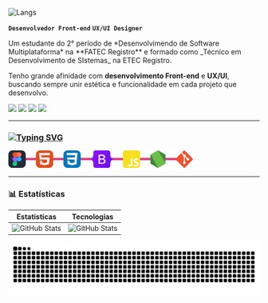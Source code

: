 ![Langs](https://capsule-render.vercel.app/api?type=venom&color=0:E2000C,100:3858E9&height=200&section=header&text=Olá,%20Eu%20sou%20o%20JP!&fontSize=50&fontColor=ffffff)

**`Desenvolvedor Front-end`** **`UX/UI Designer`**


<div>
Um estudante do 2° período de *Desenvolvimendo de Software Multiplataforma* na **FATEC Registro** e formado como _Técnico em Desenvolvimento de SIstemas_ na ETEC Registro.

Tenho grande afinidade com **desenvolvimento Front-end** e **UX/UI**, buscando sempre unir estética e funcionalidade em cada projeto que desenvolvo. 
 




<a href="https://www.instagram.com/um_jotape/" target="_blank"> <img src="https://img.shields.io/badge/-Instagram-D20627?style=for-the-badge&logo=instagram&logoColor=white"></a>
<a href="https://discord.com/users/xotapeee" target="_blank"><img src="https://img.shields.io/badge/-Discord-A02161?style=for-the-badge&logo=discord&logoColor=white"></a>
<a href="mailto:joaopaulo.rustichelli@gmail.com" target="_blank"><img src="https://img.shields.io/badge/-Gmail-6142B2?style=for-the-badge&logo=gmail&logoColor=white"></a>
<a href="https://www.linkedin.com/in/joao-paulo-goreri-rustichelli-78301b232" target="_blank"><img src="https://img.shields.io/badge/-LinkedIn-4451D8?style=for-the-badge&logo=linkedin&logoColor=white"></a>

</div>


---


### [![Typing SVG](https://readme-typing-svg.herokuapp.com?font=Fira+Code&weight=600&duration=4000&pause=1000&color=DE3B7E&width=350&height=33&lines=%E2%9A%99%EF%B8%8FLinguagens+e+Tecnologias)](https://git.io/typing-svg)

<img src="./images/tecnologias2.png" alt="Logo do Projeto" width="370px">




---

### 📊 Estatísticas

<!-- Usando tabela para colocar as divs lado a lado -->

| Estatísticas | Tecnologias |
|--------------|-------------|
| ![GitHub Stats](https://github-readme-stats.vercel.app/api?username=joao1paulo&theme=radical&show_icons=true&locale=en) | ![GitHub Stats](https://github-readme-stats.vercel.app/api/top-langs/?username=Joao1paulo&theme=radical&layout=compact&custom_title=Tecnologias&langs_count=9) |




<img src="https://raw.githubusercontent.com/Joao1paulo/Joao1paulo/output/snake.svg" alt="Snake animation"/>
 
